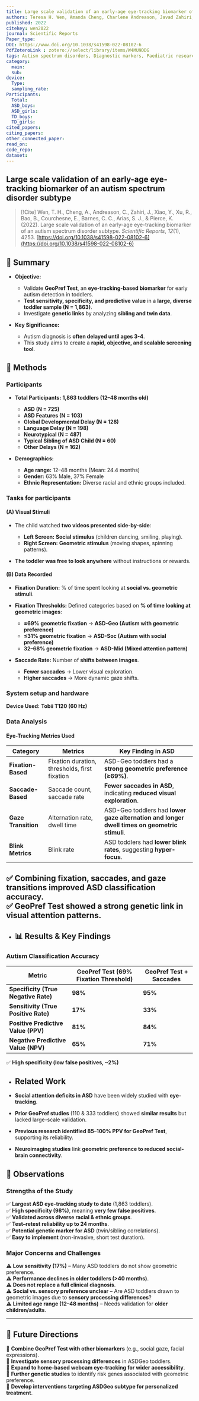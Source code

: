 ```yaml
---
title: Large scale validation of an early-age eye-tracking biomarker of an autism spectrum disorder subtype
authors: Teresa H. Wen, Amanda Cheng, Charlene Andreason, Javad Zahiri, Yaqiong Xiao, Ronghui Xu, Bokan Bao, Eric Courchesne, Cynthia Carter Barnes, Steven J. Arias, Karen Pierce
published: 2022
citekey: wen2022
journal: Scientific Reports
Paper_type: 
DOI: https://www.doi.org/10.1038/s41598-022-08102-6
PdfZoteroLink : zotero://select/library/items/W4MU9DDG
tags: Autism spectrum disorders, Diagnostic markers, Paediatric research
category:
  main: 
  sub: 
device:
  Type: 
  sampling_rate: 
Participants:
  Total: 
  ASD_boys: 
  ASD_girls: 
  TD_boys: 
  TD_girls: 
cited_papers:
citing_papers: 
other_connected_paper: 
read_on: 
code_repo: 
dataset:
---
```


## Large scale validation of an early-age eye-tracking biomarker of an autism spectrum disorder subtype

> [!Cite]
> Wen, T. H., Cheng, A., Andreason, C., Zahiri, J., Xiao, Y., Xu, R., Bao, B., Courchesne, E., Barnes, C. C., Arias, S. J., & Pierce, K. (2022). Large scale validation of an early-age eye-tracking biomarker of an autism spectrum disorder subtype. _Scientific Reports_, _12_(1), 4253. [https://doi.org/10.1038/s41598-022-08102-6](https://doi.org/10.1038/s41598-022-08102-6)

## 📌 Summary

- **Objective:**
    
    - Validate **GeoPref Test**, an **eye-tracking-based biomarker** for early autism detection in toddlers.
    - **Test sensitivity, specificity, and predictive value** in a **large, diverse toddler sample (N = 1,863)**.
    - Investigate **genetic links** by analyzing **sibling and twin data**.
- **Key Significance:**
    
    - Autism diagnosis is **often delayed until ages 3-4**.
    - This study aims to create a **rapid, objective, and scalable screening tool**.

## 🔬 Methods 
### Participants

- **Total Participants:** **1,863 toddlers (12–48 months old)**
    
    - **ASD (N = 725)**
    - **ASD Features (N = 103)**
    - **Global Developmental Delay (N = 128)**
    - **Language Delay (N = 198)**
    - **Neurotypical (N = 487)**
    - **Typical Sibling of ASD Child (N = 60)**
    - **Other Delays (N = 162)**
- **Demographics:**
    
    - **Age range:** 12–48 months (Mean: 24.4 months)
    - **Gender:** 63% Male, 37% Female
    - **Ethnic Representation:** Diverse racial and ethnic groups included.

### Tasks for participants


#### **(A) Visual Stimuli**

- The child watched **two videos presented side-by-side**:
    
    - **Left Screen:** **Social stimulus** (children dancing, smiling, playing).
    - **Right Screen:** **Geometric stimulus** (moving shapes, spinning patterns).
- **The toddler was free to look anywhere** without instructions or rewards.
    

#### **(B) Data Recorded**

- **Fixation Duration:** % of time spent looking at **social vs. geometric stimuli**.
    
- **Fixation Thresholds:** Defined categories based on **% of time looking at geometric images**:
    
    - **≥69% geometric fixation** → **ASD-Geo (Autism with geometric preference)**
    - **≤31% geometric fixation** → **ASD-Soc (Autism with social preference)**
    - **32–68% geometric fixation** → **ASD-Mid (Mixed attention pattern)**
- **Saccade Rate:** Number of **shifts between images**.
    
    - **Fewer saccades** → Lower visual exploration.
    - **Higher saccades** → More dynamic gaze shifts.

### System setup and hardware
**Device Used:** **Tobii T120 (60 Hz)**

### Data Analysis

#### Eye-Tracking Metrics Used

|**Category**|**Metrics**|**Key Finding in ASD**|
|---|---|---|
|**Fixation-Based**|Fixation duration, thresholds, first fixation|ASD-Geo toddlers had a **strong geometric preference (≥69%)**.|
|**Saccade-Based**|Saccade count, saccade rate|**Fewer saccades in ASD**, indicating **reduced visual exploration**.|
|**Gaze Transition**|Alternation rate, dwell time|ASD-Geo toddlers had **lower gaze alternation and longer dwell times on geometric stimuli**.|
|**Blink Metrics**|Blink rate|ASD toddlers had **lower blink rates**, suggesting **hyper-focus**.|

✅ **Combining fixation, saccades, and gaze transitions improved ASD classification accuracy.**  
✅ **GeoPref Test showed a strong genetic link in visual attention patterns.**
- 
- ## 📊 Results & Key Findings 


### **Autism Classification Accuracy**

|**Metric**|**GeoPref Test (69% Fixation Threshold)**|**GeoPref Test + Saccades**|
|---|---|---|
|**Specificity (True Negative Rate)**|**98%**|**95%**|
|**Sensitivity (True Positive Rate)**|**17%**|**33%**|
|**Positive Predictive Value (PPV)**|**81%**|**84%**|
|**Negative Predictive Value (NPV)**|**65%**|**71%**|

✅ **High specificity (low false positives, ~2%)**

- ## Related Work

- **Social attention deficits in ASD** have been widely studied with **eye-tracking**.
- **Prior GeoPref studies** (110 & 333 toddlers) showed **similar results** but lacked large-scale validation.
- **Previous research identified 85–100% PPV for GeoPref Test**, supporting its reliability.
- **Neuroimaging studies** link **geometric preference to reduced social-brain connectivity**.


## 📝 Observations

### Strengths of the Study

✅ **Largest ASD eye-tracking study to date** (1,863 toddlers).  
✅ **High specificity (98%)**, meaning **very few false positives**.  
✅ **Validated across diverse racial & ethnic groups**.  
✅ **Test–retest reliability up to 24 months**.  
✅ **Potential genetic marker for ASD** (twin/sibling correlations).  
✅ **Easy to implement** (non-invasive, short test duration).

### Major Concerns and Challenges

⚠️ **Low sensitivity (17%)** – Many ASD toddlers do not show geometric preference.  
⚠️ **Performance declines in older toddlers (>40 months)**.  
⚠️ **Does not replace a full clinical diagnosis**.  
⚠️ **Social vs. sensory preference unclear** – Are ASD toddlers drawn to geometric images due to **sensory processing differences**?  
⚠️ **Limited age range (12–48 months)** – Needs validation for **older children/adults**.

---

## 🚀 Future Directions

🔹 **Combine GeoPref Test with other biomarkers** (e.g., social gaze, facial expressions).  
🔹 **Investigate sensory processing differences** in ASDGeo toddlers.  
🔹 **Expand to home-based webcam eye-tracking for wider accessibility**.  
🔹 **Further genetic studies** to identify risk genes associated with geometric preference.  
🔹 **Develop interventions targeting ASDGeo subtype for personalized treatment**.